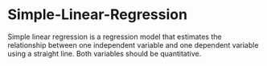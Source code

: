 # Simple-Linear-Regression
Simple linear regression is a regression model that estimates the relationship between one independent variable and one dependent variable using a straight line. Both variables should be quantitative.
